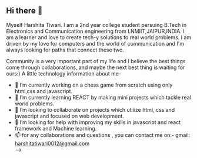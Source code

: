 ## Hi there 👋
 Myself Harshita Tiwari. I am a 2nd year college student persuing B.Tech in Electronics and Communication engineering from LNMIIT,JAIPUR,INDIA.
 I am a learner and love to create tech-y solutions to real world problems. I am driven by my love for computers and the world of communication and I'm always looking for paths that connect these two.

 Community is a very important part of my life and I believe the best things come through collaborations, and maybe the next best thing is waiting for ours:)
 A little technology information about me-
- 🔭 I’m currently working on a chess game from scratch using only html,css and javascript.
- 🌱 I’m currently learning  REACT by making mini projects which tackle real world problems.
- 👯 I’m looking to collaborate on projects which utilize html, css and javascript and focused on web development. 
- 🤔 I’m looking for help with improving my skills in javascript and react framework and Machine learning.
- 📫 for any collaborations and questions , you can contact me on:- gmail: harshitatiwari0012@gmail.com  
-->

